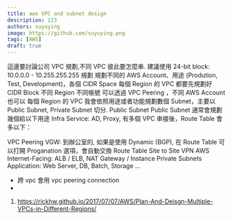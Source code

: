 ```yaml
---
title: aws VPC and subnet design
description: 123
authors: suyuying
image: https://github.com/suyuying.png
tags: [AWS]
draft: true
---
```


這邊要討論公司 VPC 規劃,不同 VPC 彼此要怎麼串.
建議使用 24-bit block: 10.0.0.0 - 10.255.255.255 規劃
規劃不同的 AWS Account、用途 (Prodution, Test, Development)，各個 CIDR Space
每個 Region 的 VPC 都要先規劃好 CIDR Block
不同 Region 不同帳號 可以透過 VPC Peering ，不同 AWS Account 也可以
每個 Region 的 VPC 我會依照用途或者功能規劃數個 Subnet，主要以 Public Subnet, Private Subnet 切分.
Public Subnet
Public Subnet 通常會規劃幾個給以下用途
Infra Service: AD, Proxy,
有多個 VPC 串接後，Route Table 會多以下：

VPC Peering
VGW: 到辦公室的, 如果是使用 Dynamic (BGP), 在 Route Table 可以打開 Proganation 選項，會自動交換 Route Table
Site to Site VPN
AWS Internet-Facing: ALB / ELB, NAT Gateway / Instance
Private Subnets
Application: Web Server, DB, Batch, Storage …

- 跨 vpc 會用 vpc peering connection
-

1. https://rickhw.github.io/2017/07/07/AWS/Plan-And-Deisgn-Multiple-VPCs-in-Different-Regions/
